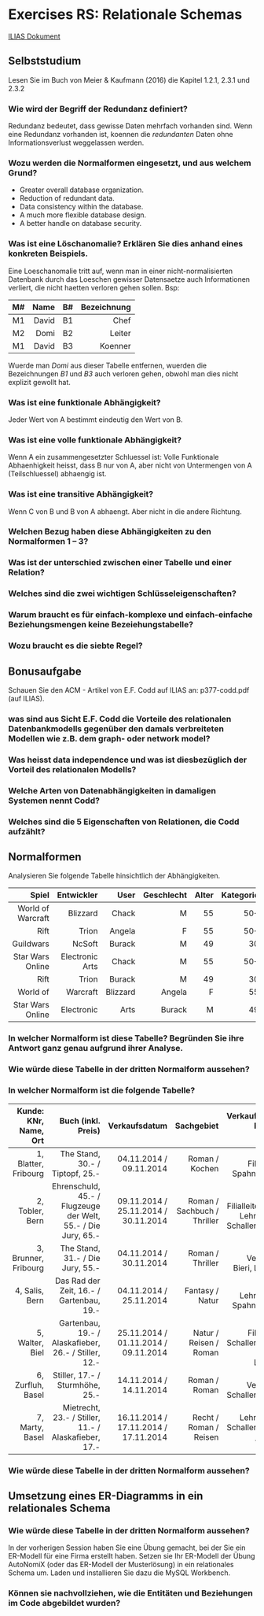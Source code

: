 # Exercises RS: Relationale Schemas

[ILIAS Dokument](https://elearning.hslu.ch/ilias/goto.php?target=file_3618336_download)

## Selbststudium
Lesen Sie im Buch von Meier & Kaufmann (2016) die Kapitel 1.2.1, 2.3.1 und 2.3.2

### Wie wird der Begriff der Redundanz definiert?

Redundanz bedeutet, dass gewisse Daten mehrfach vorhanden sind. Wenn eine Redundanz vorhanden ist, koennen die *redundanten*  Daten ohne Informationsverlust weggelassen werden.

### Wozu werden die Normalformen eingesetzt, und aus welchem Grund?

* Greater overall database organization.
* Reduction of redundant data.
* Data consistency within the database.
* A much more flexible database design.
* A better handle on database security.

### Was ist eine Löschanomalie? Erklären Sie dies anhand eines konkreten Beispiels.

Eine Loeschanomalie tritt auf, wenn man in einer nicht-normalisierten Datenbank durch das Loeschen gewisser Datensaetze auch Informationen verliert, die nicht haetten verloren gehen sollen. Bsp:

| M# | Name | B# | Bezeichnung
|-:|-:|-:|-:|
| M1 | David | B1 | Chef |
| M2 | Domi | B2 | Leiter |
| M1 | David | B3 | Koenner |

Wuerde man *Domi* aus dieser Tabelle entfernen, wuerden die Bezeichnungen *B1* und *B3* auch verloren gehen, obwohl man dies nicht explizit gewollt hat.
 
### Was ist eine funktionale Abhängigkeit?

Jeder Wert von A bestimmt eindeutig den Wert von B. 

### Was ist eine volle funktionale Abhängigkeit?

Wenn A ein zusammengesetzter Schluessel ist: Volle Funktionale Abhaenhigkeit heisst, dass B nur von A, aber nicht von Untermengen von A (Teilschluessel) abhaengig ist.

### Was ist eine transitive Abhängigkeit?

Wenn C von B und B von A abhaengt. Aber nicht in die andere Richtung.

### Welchen Bezug haben diese Abhängigkeiten zu den Normalformen 1 – 3?

### Was ist der unterschied zwischen einer Tabelle und einer Relation?

### Welches sind die zwei wichtigen Schlüsseleigenschaften?

### Warum braucht es für einfach-komplexe und einfach-einfache Beziehungsmengen keine Bezeiehungstabelle?

### Wozu braucht es die siebte Regel? 

## Bonusaufgabe
Schauen Sie den ACM - Artikel von E.F. Codd auf ILIAS an: p377-codd.pdf (auf ILIAS).

### was sind aus Sicht E.F. Codd die Vorteile des relationalen Datenbankmodells gegenüber den damals verbreiteten Modellen wie z.B. dem graph- oder network model?

### Was heisst data independence und was ist diesbezüglich der Vorteil des relationalen Modells?

### Welche Arten von Datenabhängigkeiten in damaligen Systemen nennt Codd?

### Welches sind die 5 Eigenschaften von Relationen, die Codd aufzählt?

## Normalformen
Analysieren Sie folgende Tabelle hinsichtlich der Abhängigkeiten.

|Spiel|Entwickler|User|Geschlecht|Alter|Kategorie|Erstregistrierung|Bezeichnung|
|----:|---------:|---:|---------:|----:|--------:|----------------:|----------:|
|World of Warcraft|Blizzard|Chack|M|55|50+|19.03.00|Rollenspiel|
|Rift|Trion|Angela|F|55|50+|22.05.01|Rollenspiel|
|Guildwars|NcSoft|Burack|M|49|30|-|49|17.04.01|Rollenspiel|
|Star Wars Online|Electronic Arts|Chack|M|55|50+|08.08.05|SciFi|
|Rift|Trion|Burack|M|49|30|-|49|17.05.02|Rollenspiel|
|World of|Warcraft|Blizzard|Angela|F|55|50+|28.08.08|Rollenspiel|
|Star Wars Online|Electronic|Arts|Burack|M|49|30|-|49|17.11.11|SciFi|

### In welcher Normalform ist diese Tabelle? Begründen Sie ihre Antwort ganz genau aufgrund ihrer Analyse.

### Wie würde diese Tabelle in der dritten Normalform aussehen? 

### In welcher Normalform ist die folgende Tabelle?
|Kunde: KNr, Name, Ort|Buch (inkl. Preis)|Verkaufsdatum|Sachgebiet|Verkaufspersonal: PNr, Name, Stellung|
|--------------------:|-----------------:|------------:|---------:|------------------------------------:|
|1, Blatter, Fribourg|The Stand, 30.- / Tiptopf, 25.-|04.11.2014 / 09.11.2014|Roman / Kochen|1, Spahni, Filialleiter / 1. Spahni, Filialleiter|
|2, Tobler, Bern|Ehrenschuld, 45.- / Flugzeuge der Welt, 55.- / Die Jury, 65.-|09.11.2014 / 25.11.2014 / 30.11.2014|Roman / Sachbuch / Thriller|1, Spahni, Filialleiter / 3, Bieri, Lehrtochter / 2, Schaller, Verkäufer|
|3, Brunner, Fribourg|The Stand, 31.- / Die Jury, 55.-|04.11.2014 / 30.11.2014|Roman / Thriller|2, Schaller, Verkäufer / 3, Bieri, Lehrtochter|
|4, Salis, Bern|Das Rad der Zeit, 16.- / Gartenbau, 19.-|04.11.2014 / 25.11.2014|Fantasy / Natur|3, Bieri, Lehrtochter / 1, Spahni, Filialleiter|
|5, Walter, Biel|Gartenbau, 19.- / Alaskafieber, 26.- / Stiller, 12.-|25.11.2014 / 01.11.2014 / 09.11.2014|Natur / Reisen / Roman|1, Spahni, Filialleiter / 2, Schaller, Verkäufer / 3, Bieri, Lehrtochter|
|6, Zurfluh, Basel|Stiller, 17.- / Sturmhöhe, 25.-|14.11.2014 / 14.11.2014|Roman / Roman|2, Schaller, Verkäufer / 2, Schaller, Verkäufer|
|7, Marty, Basel|Mietrecht, 23.- / Stiller, 11.- / Alaskafieber, 17.-|16.11.2014 / 17.11.2014 / 17.11.2014|Recht / Roman / Reisen|3, Bieri, Lehrtochter / 2, Schaller, Verkäufer / 1, Spahni, Filialleiter|

### Wie würde diese Tabelle in der dritten Normalform aussehen?

## Umsetzung eines ER-Diagramms in ein relationales Schema

### Wie würde diese Tabelle in der dritten Normalform aussehen?
In der vorherigen Session haben Sie eine Übung gemacht, bei der Sie ein ER-Modell für eine Firma erstellt haben. Setzen sie Ihr ER-Modell der Übung AutoNomiX (oder das ER-Modell der Musterlösung) in ein relationales Schema um. Laden und installieren Sie dazu die MySQL Workbench.

### Können sie nachvollziehen, wie die Entitäten und Beziehungen im Code abgebildet wurden?
